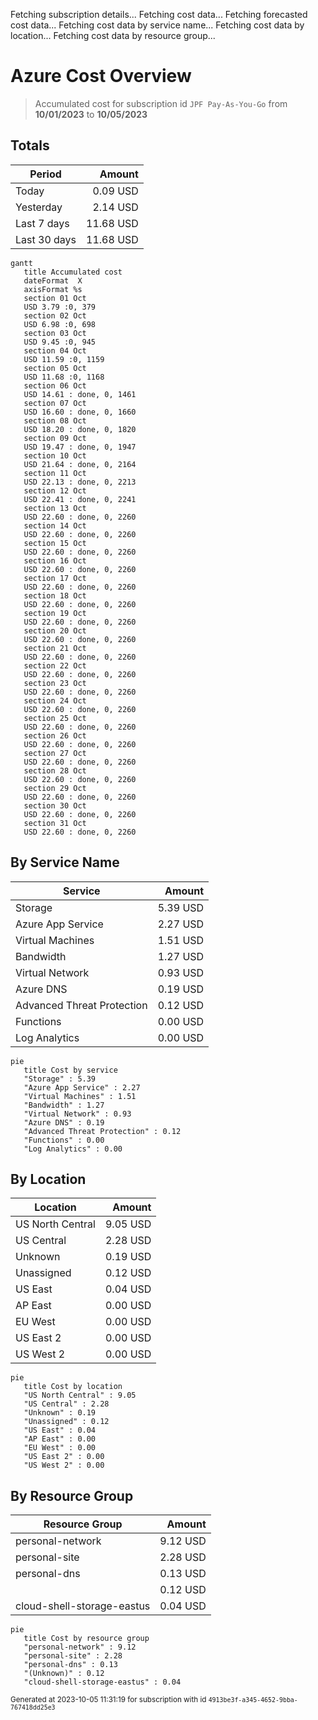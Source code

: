 Fetching subscription details...
Fetching cost data...
Fetching forecasted cost data...
Fetching cost data by service name...
Fetching cost data by location...
Fetching cost data by resource group...
# Azure Cost Overview

> Accumulated cost for subscription id `JPF Pay-As-You-Go` from **10/01/2023** to **10/05/2023**

## Totals

|Period|Amount|
|---|---:|
|Today|0.09 USD|
|Yesterday|2.14 USD|
|Last 7 days|11.68 USD|
|Last 30 days|11.68 USD|

```mermaid
gantt
   title Accumulated cost
   dateFormat  X
   axisFormat %s
   section 01 Oct
   USD 3.79 :0, 379
   section 02 Oct
   USD 6.98 :0, 698
   section 03 Oct
   USD 9.45 :0, 945
   section 04 Oct
   USD 11.59 :0, 1159
   section 05 Oct
   USD 11.68 :0, 1168
   section 06 Oct
   USD 14.61 : done, 0, 1461
   section 07 Oct
   USD 16.60 : done, 0, 1660
   section 08 Oct
   USD 18.20 : done, 0, 1820
   section 09 Oct
   USD 19.47 : done, 0, 1947
   section 10 Oct
   USD 21.64 : done, 0, 2164
   section 11 Oct
   USD 22.13 : done, 0, 2213
   section 12 Oct
   USD 22.41 : done, 0, 2241
   section 13 Oct
   USD 22.60 : done, 0, 2260
   section 14 Oct
   USD 22.60 : done, 0, 2260
   section 15 Oct
   USD 22.60 : done, 0, 2260
   section 16 Oct
   USD 22.60 : done, 0, 2260
   section 17 Oct
   USD 22.60 : done, 0, 2260
   section 18 Oct
   USD 22.60 : done, 0, 2260
   section 19 Oct
   USD 22.60 : done, 0, 2260
   section 20 Oct
   USD 22.60 : done, 0, 2260
   section 21 Oct
   USD 22.60 : done, 0, 2260
   section 22 Oct
   USD 22.60 : done, 0, 2260
   section 23 Oct
   USD 22.60 : done, 0, 2260
   section 24 Oct
   USD 22.60 : done, 0, 2260
   section 25 Oct
   USD 22.60 : done, 0, 2260
   section 26 Oct
   USD 22.60 : done, 0, 2260
   section 27 Oct
   USD 22.60 : done, 0, 2260
   section 28 Oct
   USD 22.60 : done, 0, 2260
   section 29 Oct
   USD 22.60 : done, 0, 2260
   section 30 Oct
   USD 22.60 : done, 0, 2260
   section 31 Oct
   USD 22.60 : done, 0, 2260
```

## By Service Name

|Service|Amount|
|---|---:|
|Storage|5.39 USD|
|Azure App Service|2.27 USD|
|Virtual Machines|1.51 USD|
|Bandwidth|1.27 USD|
|Virtual Network|0.93 USD|
|Azure DNS|0.19 USD|
|Advanced Threat Protection|0.12 USD|
|Functions|0.00 USD|
|Log Analytics|0.00 USD|

```mermaid
pie
   title Cost by service
   "Storage" : 5.39
   "Azure App Service" : 2.27
   "Virtual Machines" : 1.51
   "Bandwidth" : 1.27
   "Virtual Network" : 0.93
   "Azure DNS" : 0.19
   "Advanced Threat Protection" : 0.12
   "Functions" : 0.00
   "Log Analytics" : 0.00
```

## By Location

|Location|Amount|
|---|---:|
|US North Central|9.05 USD|
|US Central|2.28 USD|
|Unknown|0.19 USD|
|Unassigned|0.12 USD|
|US East|0.04 USD|
|AP East|0.00 USD|
|EU West|0.00 USD|
|US East 2|0.00 USD|
|US West 2|0.00 USD|

```mermaid
pie
   title Cost by location
   "US North Central" : 9.05
   "US Central" : 2.28
   "Unknown" : 0.19
   "Unassigned" : 0.12
   "US East" : 0.04
   "AP East" : 0.00
   "EU West" : 0.00
   "US East 2" : 0.00
   "US West 2" : 0.00
```

## By Resource Group

|Resource Group|Amount|
|---|---:|
|personal-network|9.12 USD|
|personal-site|2.28 USD|
|personal-dns|0.13 USD|
||0.12 USD|
|cloud-shell-storage-eastus|0.04 USD|

```mermaid
pie
   title Cost by resource group
   "personal-network" : 9.12
   "personal-site" : 2.28
   "personal-dns" : 0.13
   "(Unknown)" : 0.12
   "cloud-shell-storage-eastus" : 0.04
```

<sup>Generated at 2023-10-05 11:31:19 for subscription with id `4913be3f-a345-4652-9bba-767418dd25e3`</sup>
